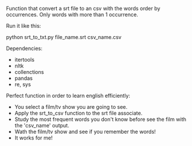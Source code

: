 Function that convert a srt file to an csv with the words order by occurrences. Only words with more than 1 occurrence.

Run it like this:

python srt_to_txt.py file_name.srt csv_name.csv

Dependencies:
- itertools
- nltk
- collenctions
- pandas
- re, sys

Perfect function in order to learn english efficiently:
- You select a film/tv show you are going to see.
- Apply the srt_to_csv function to the srt file associate.
- Study the most frequent words you don't know before see the film with the 'csv_name' output.
- Wath the film/tv show and see if you remember the words!
- It works for me!
